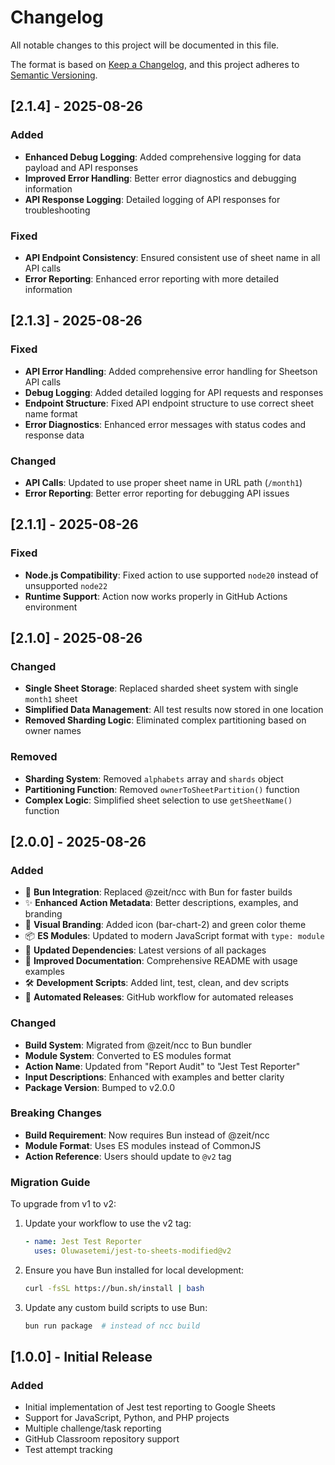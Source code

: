 # Changelog

All notable changes to this project will be documented in this file.

The format is based on [Keep a Changelog](https://keepachangelog.com/en/1.0.0/),
and this project adheres to [Semantic Versioning](https://semver.org/spec/v2.0.0.html).

## [2.1.4] - 2025-08-26

### Added
- **Enhanced Debug Logging**: Added comprehensive logging for data payload and API responses
- **Improved Error Handling**: Better error diagnostics and debugging information
- **API Response Logging**: Detailed logging of API responses for troubleshooting

### Fixed
- **API Endpoint Consistency**: Ensured consistent use of sheet name in all API calls
- **Error Reporting**: Enhanced error reporting with more detailed information

## [2.1.3] - 2025-08-26

### Fixed
- **API Error Handling**: Added comprehensive error handling for Sheetson API calls
- **Debug Logging**: Added detailed logging for API requests and responses
- **Endpoint Structure**: Fixed API endpoint structure to use correct sheet name format
- **Error Diagnostics**: Enhanced error messages with status codes and response data

### Changed
- **API Calls**: Updated to use proper sheet name in URL path (`/month1`)
- **Error Reporting**: Better error reporting for debugging API issues

## [2.1.1] - 2025-08-26

### Fixed
- **Node.js Compatibility**: Fixed action to use supported `node20` instead of unsupported `node22`
- **Runtime Support**: Action now works properly in GitHub Actions environment

## [2.1.0] - 2025-08-26

### Changed
- **Single Sheet Storage**: Replaced sharded sheet system with single `month1` sheet
- **Simplified Data Management**: All test results now stored in one location
- **Removed Sharding Logic**: Eliminated complex partitioning based on owner names

### Removed
- **Sharding System**: Removed `alphabets` array and `shards` object
- **Partitioning Function**: Removed `ownerToSheetPartition()` function
- **Complex Logic**: Simplified sheet selection to use `getSheetName()` function

## [2.0.0] - 2025-08-26

### Added
- 🚀 **Bun Integration**: Replaced @zeit/ncc with Bun for faster builds
- ✨ **Enhanced Action Metadata**: Better descriptions, examples, and branding
- 🎨 **Visual Branding**: Added icon (bar-chart-2) and green color theme
- 📦 **ES Modules**: Updated to modern JavaScript format with `type: module`
- 🔧 **Updated Dependencies**: Latest versions of all packages
- 📝 **Improved Documentation**: Comprehensive README with usage examples
- 🛠️ **Development Scripts**: Added lint, test, clean, and dev scripts
- 🔄 **Automated Releases**: GitHub workflow for automated releases

### Changed
- **Build System**: Migrated from @zeit/ncc to Bun bundler
- **Module System**: Converted to ES modules format
- **Action Name**: Updated from "Report Audit" to "Jest Test Reporter"
- **Input Descriptions**: Enhanced with examples and better clarity
- **Package Version**: Bumped to v2.0.0

### Breaking Changes
- **Build Requirement**: Now requires Bun instead of @zeit/ncc
- **Module Format**: Uses ES modules instead of CommonJS
- **Action Reference**: Users should update to `@v2` tag

### Migration Guide
To upgrade from v1 to v2:

1. Update your workflow to use the v2 tag:
   ```yaml
   - name: Jest Test Reporter
     uses: Oluwasetemi/jest-to-sheets-modified@v2
   ```

2. Ensure you have Bun installed for local development:
   ```bash
   curl -fsSL https://bun.sh/install | bash
   ```

3. Update any custom build scripts to use Bun:
   ```bash
   bun run package  # instead of ncc build
   ```

## [1.0.0] - Initial Release

### Added
- Initial implementation of Jest test reporting to Google Sheets
- Support for JavaScript, Python, and PHP projects
- Multiple challenge/task reporting
- GitHub Classroom repository support
- Test attempt tracking
